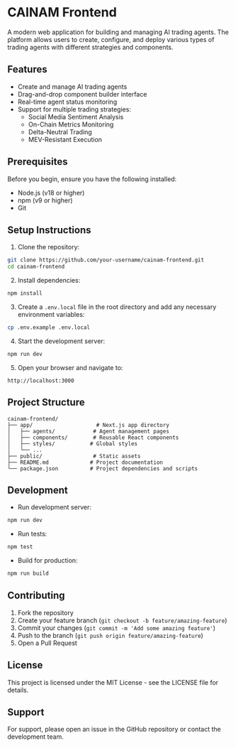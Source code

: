 # CAINAM Frontend

A modern web application for building and managing AI trading agents. The platform allows users to create, configure, and deploy various types of trading agents with different strategies and components.

## Features

- Create and manage AI trading agents
- Drag-and-drop component builder interface
- Real-time agent status monitoring
- Support for multiple trading strategies:
  - Social Media Sentiment Analysis
  - On-Chain Metrics Monitoring
  - Delta-Neutral Trading
  - MEV-Resistant Execution

## Prerequisites

Before you begin, ensure you have the following installed:
- Node.js (v18 or higher)
- npm (v9 or higher)
- Git

## Setup Instructions

1. Clone the repository:
```bash
git clone https://github.com/your-username/cainam-frontend.git
cd cainam-frontend
```

2. Install dependencies:
```bash
npm install
```

3. Create a `.env.local` file in the root directory and add any necessary environment variables:
```bash
cp .env.example .env.local
```

4. Start the development server:
```bash
npm run dev
```

5. Open your browser and navigate to:
```
http://localhost:3000
```

## Project Structure

```
cainam-frontend/
├── app/                    # Next.js app directory
│   ├── agents/            # Agent management pages
│   ├── components/        # Reusable React components
│   ├── styles/           # Global styles
│   └── ...
├── public/                # Static assets
├── README.md             # Project documentation
└── package.json          # Project dependencies and scripts
```

## Development

- Run development server:
```bash
npm run dev
```

- Run tests:
```bash
npm test
```

- Build for production:
```bash
npm run build
```

## Contributing

1. Fork the repository
2. Create your feature branch (`git checkout -b feature/amazing-feature`)
3. Commit your changes (`git commit -m 'Add some amazing feature'`)
4. Push to the branch (`git push origin feature/amazing-feature`)
5. Open a Pull Request

## License

This project is licensed under the MIT License - see the LICENSE file for details.

## Support

For support, please open an issue in the GitHub repository or contact the development team. 